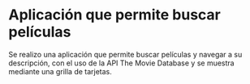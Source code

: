 # Aplicación que permite buscar películas

Se realizo una aplicación que permite buscar películas y navegar a su descripción, con el uso de la API The Movie Database y se muestra mediante una grilla de tarjetas.